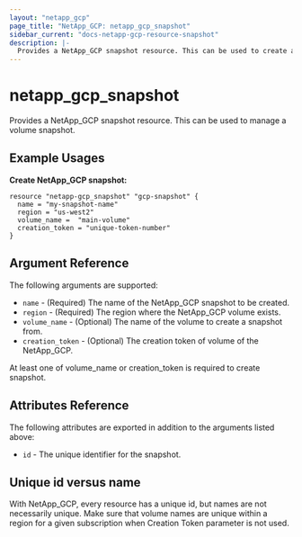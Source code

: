 ```yaml
---
layout: "netapp_gcp"
page_title: "NetApp_GCP: netapp_gcp_snapshot"
sidebar_current: "docs-netapp-gcp-resource-snapshot"
description: |-
  Provides a NetApp_GCP snapshot resource. This can be used to create a new snapshot on the CVS for GCP.
---
```


# netapp_gcp\_snapshot

Provides a NetApp_GCP snapshot resource. This can be used to manage a volume snapshot.

## Example Usages

**Create NetApp_GCP snapshot:**

```
resource "netapp-gcp_snapshot" "gcp-snapshot" {
  name = "my-snapshot-name"
  region = "us-west2"
  volume_name =  "main-volume"
  creation_token = "unique-token-number"
}
```

## Argument Reference

The following arguments are supported:

* `name` - (Required) The name of the NetApp_GCP snapshot to be created.
* `region` - (Required) The region where the NetApp_GCP volume exists.
* `volume_name` - (Optional) The name of the volume to create a snapshot from.
* `creation_token` - (Optional) The creation token of volume of the NetApp_GCP.

 At least one of volume_name or creation_token is required to create snapshot.

## Attributes Reference

The following attributes are exported in addition to the arguments listed above:

* `id` - The unique identifier for the snapshot.

## Unique id versus name

With NetApp_GCP, every resource has a unique id, but names are not necessarily unique. Make sure that volume names are unique within a region for a given subscription when Creation Token parameter is not used.
